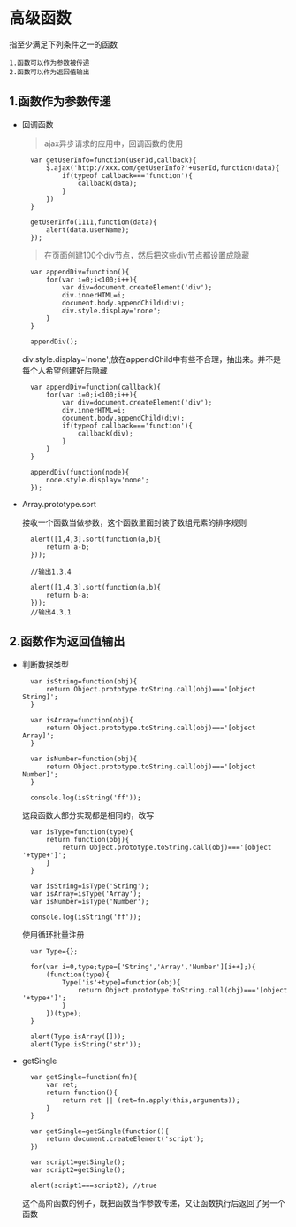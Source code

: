 # 高级函数
指至少满足下列条件之一的函数

	1.函数可以作为参数被传递
	2.函数可以作为返回值输出

## 1.函数作为参数传递
* 回调函数

	> ajax异步请求的应用中，回调函数的使用

		var getUserInfo=function(userId,callback){
			$.ajax('http://xxx.com/getUserInfo?'+userId,function(data){
				if(typeof callback==='function'){
					callback(data);
				}
			})
		}
		
		getUserInfo(1111,function(data){
			alert(data.userName);
		});
	
	> 在页面创建100个div节点，然后把这些div节点都设置成隐藏

		var appendDiv=function(){
			for(var i=0;i<100;i++){
				var div=document.createElement('div');
				div.innerHTML=i;
				document.body.appendChild(div);
				div.style.display='none';
			}
		}
	
		appendDiv();

	div.style.display='none';放在appendChild中有些不合理，抽出来。并不是每个人希望创建好后隐藏

		var appendDiv=function(callback){
			for(var i=0;i<100;i++){
				var div=document.createElement('div');
				div.innerHTML=i;
				document.body.appendChild(div);
				if(typeof callback==='function'){
					callback(div);
				}
			}
		}
		
		appendDiv(function(node){
			node.style.display='none';
		});
* Array.prototype.sort

	接收一个函数当做参数，这个函数里面封装了数组元素的排序规则

		alert([1,4,3].sort(function(a,b){
			return a-b;     
		}));
		
		//输出1,3,4
		
		alert([1,4,3].sort(function(a,b){
			return b-a;     
		}));
		//输出4,3,1

## 2.函数作为返回值输出

* 判断数据类型

		var isString=function(obj){
			return Object.prototype.toString.call(obj)==='[object String]';
		}
		
		var isArray=function(obj){
			return Object.prototype.toString.call(obj)==='[object Array]';
		}
		
		var isNumber=function(obj){
			return Object.prototype.toString.call(obj)==='[object Number]';
		}
		
		console.log(isString('ff'));

	这段函数大部分实现都是相同的，改写

		var isType=function(type){
			return function(obj){
				return Object.prototype.toString.call(obj)==='[object '+type+']';
			}
		}
		
		var isString=isType('String');
		var isArray=isType('Array');
		var isNumber=isType('Number');
		
		console.log(isString('ff'));

	使用循环批量注册

		var Type={};
		
		for(var i=0,type;type=['String','Array','Number'][i++];){
			(function(type){
				Type['is'+type]=function(obj){
					return Object.prototype.toString.call(obj)==='[object '+type+']';
				}
			})(type);
		}
		
		alert(Type.isArray([]));
		alert(Type.isString('str'));

* getSingle

		var getSingle=function(fn){
			var ret;
			return function(){
				return ret || (ret=fn.apply(this,arguments));
			}
		}
		
		var getSingle=getSingle(function(){
			return document.createElement('script');
		})
		
		var script1=getSingle();
		var script2=getSingle();
		
		alert(script1===script2); //true

	这个高阶函数的例子，既把函数当作参数传递，又让函数执行后返回了另一个函数